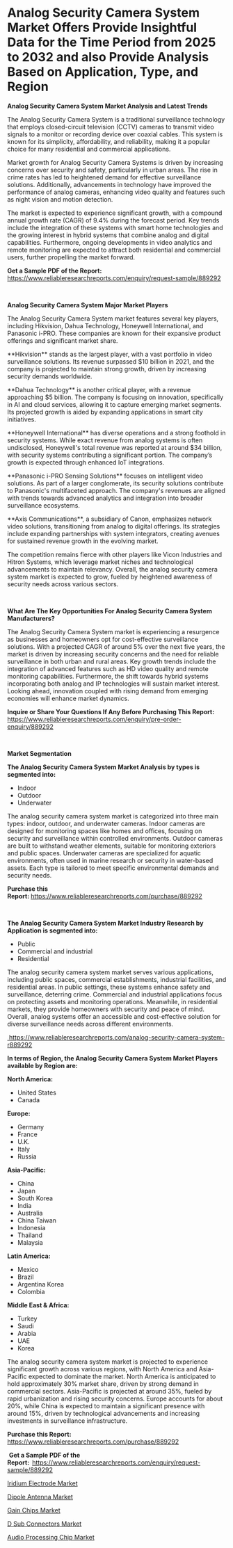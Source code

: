 <p><h1>Analog Security Camera System Market Offers Provide Insightful Data for the Time Period from 2025 to 2032 and also Provide Analysis Based on Application, Type, and Region</h1></p><p><strong>Analog Security Camera System Market Analysis and Latest Trends</strong></p>
<p><p>The Analog Security Camera System is a traditional surveillance technology that employs closed-circuit television (CCTV) cameras to transmit video signals to a monitor or recording device over coaxial cables. This system is known for its simplicity, affordability, and reliability, making it a popular choice for many residential and commercial applications. </p><p>Market growth for Analog Security Camera Systems is driven by increasing concerns over security and safety, particularly in urban areas. The rise in crime rates has led to heightened demand for effective surveillance solutions. Additionally, advancements in technology have improved the performance of analog cameras, enhancing video quality and features such as night vision and motion detection.</p><p>The market is expected to experience significant growth, with a compound annual growth rate (CAGR) of 9.4% during the forecast period. Key trends include the integration of these systems with smart home technologies and the growing interest in hybrid systems that combine analog and digital capabilities. Furthermore, ongoing developments in video analytics and remote monitoring are expected to attract both residential and commercial users, further propelling the market forward.</p></p>
<p><strong>Get a Sample PDF of the Report:&nbsp;</strong> <a href="https://www.reliableresearchreports.com/enquiry/request-sample/889292?utm_campaign=24&utm_medium=2&utm_source=Github&utm_content=ia&utm_term=15022025&utm_id=analog-security-camera-system">https://www.reliableresearchreports.com/enquiry/request-sample/889292</a></p>
<p>&nbsp;</p>
<p><strong>Analog Security Camera System Major Market Players</strong></p>
<p><p>The Analog Security Camera System market features several key players, including Hikvision, Dahua Technology, Honeywell International, and Panasonic i-PRO. These companies are known for their expansive product offerings and significant market share.</p><p>**Hikvision** stands as the largest player, with a vast portfolio in video surveillance solutions. Its revenue surpassed $10 billion in 2021, and the company is projected to maintain strong growth, driven by increasing security demands worldwide.</p><p>**Dahua Technology** is another critical player, with a revenue approaching $5 billion. The company is focusing on innovation, specifically in AI and cloud services, allowing it to capture emerging market segments. Its projected growth is aided by expanding applications in smart city initiatives.</p><p>**Honeywell International** has diverse operations and a strong foothold in security systems. While exact revenue from analog systems is often undisclosed, Honeywell's total revenue was reported at around $34 billion, with security systems contributing a significant portion. The company’s growth is expected through enhanced IoT integrations.</p><p>**Panasonic i-PRO Sensing Solutions** focuses on intelligent video solutions. As part of a larger conglomerate, its security solutions contribute to Panasonic's multifaceted approach. The company's revenues are aligned with trends towards advanced analytics and integration into broader surveillance ecosystems.</p><p>**Axis Communications**, a subsidiary of Canon, emphasizes network video solutions, transitioning from analog to digital offerings. Its strategies include expanding partnerships with system integrators, creating avenues for sustained revenue growth in the evolving market.</p><p>The competition remains fierce with other players like Vicon Industries and Hitron Systems, which leverage market niches and technological advancements to maintain relevancy. Overall, the analog security camera system market is expected to grow, fueled by heightened awareness of security needs across various sectors.</p></p>
<p>&nbsp;</p>
<p><strong>What Are The Key Opportunities For Analog Security Camera System Manufacturers?</strong></p>
<p><p>The Analog Security Camera System market is experiencing a resurgence as businesses and homeowners opt for cost-effective surveillance solutions. With a projected CAGR of around 5% over the next five years, the market is driven by increasing security concerns and the need for reliable surveillance in both urban and rural areas. Key growth trends include the integration of advanced features such as HD video quality and remote monitoring capabilities. Furthermore, the shift towards hybrid systems incorporating both analog and IP technologies will sustain market interest. Looking ahead, innovation coupled with rising demand from emerging economies will enhance market dynamics.</p></p>
<p><strong>Inquire or Share Your Questions If Any Before Purchasing This Report:</strong> <a href="https://www.reliableresearchreports.com/enquiry/pre-order-enquiry/889292?utm_campaign=24&utm_medium=2&utm_source=Github&utm_content=ia&utm_term=15022025&utm_id=analog-security-camera-system">https://www.reliableresearchreports.com/enquiry/pre-order-enquiry/889292</a></p>
<p>&nbsp;</p>
<p><strong>Market Segmentation</strong></p>
<p><strong>The Analog Security Camera System Market Analysis by types is segmented into:</strong></p>
<p><ul><li>Indoor</li><li>Outdoor</li><li>Underwater</li></ul></p>
<p><p>The analog security camera system market is categorized into three main types: indoor, outdoor, and underwater cameras. Indoor cameras are designed for monitoring spaces like homes and offices, focusing on security and surveillance within controlled environments. Outdoor cameras are built to withstand weather elements, suitable for monitoring exteriors and public spaces. Underwater cameras are specialized for aquatic environments, often used in marine research or security in water-based assets. Each type is tailored to meet specific environmental demands and security needs.</p></p>
<p><strong>Purchase this Report:&nbsp;</strong><a href="https://www.reliableresearchreports.com/purchase/889292?utm_campaign=24&utm_medium=2&utm_source=Github&utm_content=ia&utm_term=15022025&utm_id=analog-security-camera-system">https://www.reliableresearchreports.com/purchase/889292</a></p>
<p>&nbsp;</p>
<p><strong>The Analog Security Camera System Market Industry Research by Application is segmented into:</strong></p>
<p><ul><li>Public</li><li>Commercial and industrial</li><li>Residential</li></ul></p>
<p><p>The analog security camera system market serves various applications, including public spaces, commercial establishments, industrial facilities, and residential areas. In public settings, these systems enhance safety and surveillance, deterring crime. Commercial and industrial applications focus on protecting assets and monitoring operations. Meanwhile, in residential markets, they provide homeowners with security and peace of mind. Overall, analog systems offer an accessible and cost-effective solution for diverse surveillance needs across different environments.</p></p>
<p><a href="https://www.reliableresearchreports.com/analog-security-camera-system-r889292?utm_campaign=24&utm_medium=2&utm_source=Github&utm_content=ia&utm_term=15022025&utm_id=analog-security-camera-system">&nbsp;https://www.reliableresearchreports.com/analog-security-camera-system-r889292</a></p>
<p><strong>In terms of Region, the Analog Security Camera System Market Players available by Region are:</strong></p>
<p>
    <p> <strong> North America: </strong>
        <ul>
            <li>United States</li>
            <li>Canada</li>
        </ul>
        </p> 
    <p> <strong> Europe: </strong>
        <ul>
            <li>Germany</li>
            <li>France</li>
            <li>U.K.</li>
            <li>Italy</li>
            <li>Russia</li>
        </ul>
        </p> 
    <p> <strong> Asia-Pacific: </strong>
        <ul>
            <li>China</li>
            <li>Japan</li>
            <li>South Korea</li>
            <li>India</li>
            <li>Australia</li>
            <li>China Taiwan</li>
            <li>Indonesia</li>
            <li>Thailand</li>
            <li>Malaysia</li>
        </ul>
        </p> 
    <p> <strong> Latin America: </strong>
        <ul>
            <li>Mexico</li>
            <li>Brazil</li>
            <li>Argentina Korea</li>
            <li>Colombia</li>
        </ul>
        </p> 
    <p> <strong> Middle East & Africa: </strong>
        <ul>
            <li>Turkey</li>
            <li>Saudi</li>
            <li>Arabia</li>
            <li>UAE</li>
            <li>Korea</li>
        </ul>
    </p>
    </p>
<p><p>The analog security camera system market is projected to experience significant growth across various regions, with North America and Asia-Pacific expected to dominate the market. North America is anticipated to hold approximately 30% market share, driven by strong demand in commercial sectors. Asia-Pacific is projected at around 35%, fueled by rapid urbanization and rising security concerns. Europe accounts for about 20%, while China is expected to maintain a significant presence with around 15%, driven by technological advancements and increasing investments in surveillance infrastructure.</p></p>
<p><strong>Purchase this Report: </strong><a href="https://www.reliableresearchreports.com/purchase/889292?utm_campaign=24&utm_medium=2&utm_source=Github&utm_content=ia&utm_term=15022025&utm_id=analog-security-camera-system">https://www.reliableresearchreports.com/purchase/889292</a></p>
<p>&nbsp;<strong>Get a Sample PDF of the Report:&nbsp;&nbsp;</strong><a href="https://www.reliableresearchreports.com/enquiry/request-sample/889292?utm_campaign=24&utm_medium=2&utm_source=Github&utm_content=ia&utm_term=15022025&utm_id=analog-security-camera-system">https://www.reliableresearchreports.com/enquiry/request-sample/889292</a></p>
<p><strong></strong></p>
<p><p><a href="https://github.com/bholdsfofie/Market-Research-Report-List-1/blob/main/iridium-electrode-market.md?utm_campaign=24&utm_medium=2&utm_source=Github&utm_content=ia&utm_term=15022025&utm_id=analog-security-camera-system">Iridium Electrode Market</a></p><p><a href="https://github.com/djibenesha/Market-Research-Report-List-1/blob/main/dipole-antenna-market.md?utm_campaign=24&utm_medium=2&utm_source=Github&utm_content=ia&utm_term=15022025&utm_id=analog-security-camera-system">Dipole Antenna Market</a></p><p><a href="https://github.com/rashkaeduzor/Market-Research-Report-List-1/blob/main/gain-chips-market.md?utm_campaign=24&utm_medium=2&utm_source=Github&utm_content=ia&utm_term=15022025&utm_id=analog-security-camera-system">Gain Chips Market</a></p><p><a href="https://github.com/abedlagagica4/Market-Research-Report-List-1/blob/main/d-sub-connectors-market.md?utm_campaign=24&utm_medium=2&utm_source=Github&utm_content=ia&utm_term=15022025&utm_id=analog-security-camera-system">D Sub Connectors Market</a></p><p><a href="https://github.com/birbamanan03/Market-Research-Report-List-1/blob/main/audio-processing-chip-market.md?utm_campaign=24&utm_medium=2&utm_source=Github&utm_content=ia&utm_term=15022025&utm_id=analog-security-camera-system">Audio Processing Chip Market</a></p></p>
